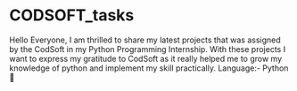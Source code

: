 # CODSOFT_tasks
Hello Everyone, I am thrilled to share my latest projects that was assigned by the CodSoft in my Python Programming Internship. With these projects I want to express my gratitude to CodSoft as it really helped me to grow my knowledge of python and implement my skill practically. Language:- Python 🐍
